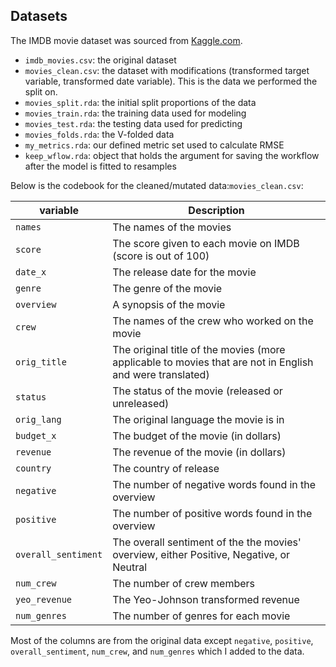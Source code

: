## Datasets

The IMDB movie dataset was sourced from [Kaggle.com](https://www.kaggle.com/datasets/ashpalsingh1525/imdb-movies-dataset/data).

- `imdb_movies.csv`: the original dataset
- `movies_clean.csv`: the dataset with modifications (transformed target variable, transformed date variable). This is the data we performed the split on.
- `movies_split.rda`: the initial split proportions of the data
- `movies_train.rda`: the training data used for modeling
- `movies_test.rda`: the testing data used for predicting
- `movies_folds.rda`: the V-folded data
- `my_metrics.rda`: our defined metric set used to calculate RMSE
- `keep_wflow.rda`: object that holds the argument for saving the workflow after the model is fitted to resamples

Below is the codebook for the cleaned/mutated data:`movies_clean.csv`:

| variable      | Description                                            |
|---------------|--------------------------------------------------------|
|`names`           |The names of the movies                           |
|`score`| The score given to each movie on IMDB (score is out of 100)|
|`date_x`| The release date for the movie|
|`genre`| The genre of the movie|
|`overview`| A synopsis of the movie|
|`crew`| The names of the crew who worked on the movie|
|`orig_title`| The original title of the movies (more applicable to movies that are not in English and were translated)|
|`status`| The status of the movie (released or unreleased)|
|`orig_lang`| The original language the movie is in|
|`budget_x`| The budget of the movie (in dollars)|
|`revenue`| The revenue of the movie (in dollars)|
|`country`| The country of release|
|`negative`| The number of negative words found in the overview|
|`positive`| The number of positive words found in the overview|
|`overall_sentiment`| The overall sentiment of the the movies' overview, either Positive, Negative, or Neutral|
|`num_crew`| The number of crew members|
|`yeo_revenue`| The Yeo-Johnson transformed revenue|
|`num_genres`| The number of genres for each movie|

Most of the columns are from the original data except `negative`, `positive`, `overall_sentiment`, `num_crew`, and `num_genres` which I added to the data.